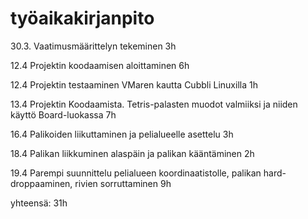 # työaikakirjanpito

30.3. Vaatimusmäärittelyn tekeminen 3h

12.4 Projektin koodaamisen aloittaminen 6h

12.4 Projektin testaaminen VMaren kautta Cubbli Linuxilla 1h

13.4 Projektin Koodaamista. Tetris-palasten muodot valmiiksi ja niiden käyttö Board-luokassa 7h

16.4 Palikoiden liikuttaminen ja pelialueelle asettelu 3h

18.4 Palikan liikkuminen alaspäin ja palikan kääntäminen 2h

19.4 Parempi suunnittelu pelialueen koordinaatistolle, palikan hard-droppaaminen, rivien sorruttaminen 9h

yhteensä: 31h

